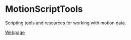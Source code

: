 # MotionScriptTools

Scripting tools and resources for working with motion data.

[Webpage](https://alinen.github.io/MotionScriptTools/index.html)
